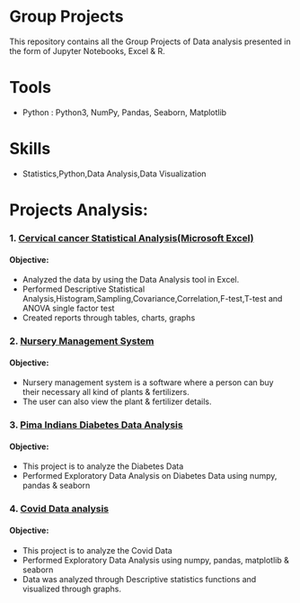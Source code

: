 # Group Projects
This repository contains all the Group Projects of Data analysis presented in the form of Jupyter Notebooks, Excel & R.
# Tools
- Python : Python3, NumPy, Pandas, Seaborn, Matplotlib
# Skills
- Statistics,Python,Data Analysis,Data Visualization
# Projects Analysis:

### 1. [Cervical cancer Statistical Analysis(Microsoft Excel)](https://github.com/PriyaModhave/EduBridge-Data-Analytics/tree/main/Projects/Group%20Projects/1.Excel%20Statistical%20Analysis)
#### Objective:
- Analyzed the data by using the Data Analysis tool in Excel.
- Performed Descriptive Statistical Analysis,Histogram,Sampling,Covariance,Correlation,F-test,T-test and ANOVA single factor test
- Created reports through tables, charts, graphs

### 2. [Nursery Management System](https://github.com/PriyaModhave/EduBridge-Data-Analytics/tree/main/Projects/Group%20Projects/2.Nursary%20Managements%20System)
#### Objective:
- Nursery management system is a software where a person can buy their necessary all kind of plants & fertilizers.
- The user can also view the plant & fertilizer details. 
     
### 3. [Pima Indians Diabetes Data Analysis](https://github.com/PriyaModhave/EduBridge-Data-Analytics/tree/main/Projects/Group%20Projects/3.Pima%20Indians%20Diabetes%20Database)
#### Objective:
- This project is to analyze the Diabetes Data
- Performed Exploratory Data Analysis on Diabetes Data using numpy, pandas & seaborn
      
### 4. [Covid Data analysis](https://github.com/PriyaModhave/EduBridge-Data-Analytics/tree/main/Projects/Group%20Projects/4.EDA-Covid%20Analysis)
#### Objective:
- This project is to analyze the Covid Data 
- Performed Exploratory Data Analysis using numpy, pandas, matplotlib & seaborn
- Data was analyzed through Descriptive statistics functions and visualized through graphs.
     
